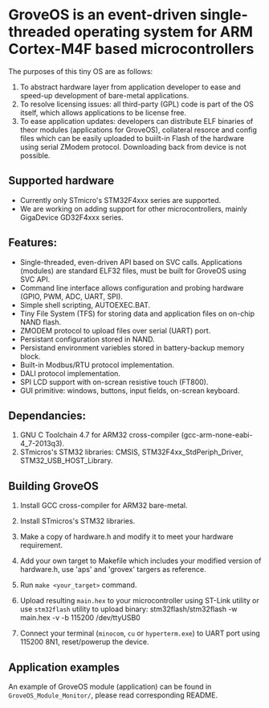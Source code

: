 # GroveOS is an event-driven single-threaded operating system for ARM Cortex-M4F based microcontrollers

The purposes of this tiny OS are as follows:

1. To abstract hardware layer from application developer to ease and speed-up development of bare-metal applications.
2. To resolve licensing issues: all third-party (GPL) code is part of the OS itself, which allows applications to be license free.
3. To ease application updates: developers can distribute ELF binaries of theor modules (applications for GroveOS), collateral resorce and config files which can be easily uploaded to buiilt-in Flash of the hardware using serial ZModem protocol. Downloading back from device is not possible.

## Supported hardware

* Currently only STmicro's STM32F4xxx series are supported.
* We are working on adding support for other microcontrollers, mainly GigaDevice GD32F4xxx series.

## Features:

* Single-threaded, even-driven API based on SVC calls. Applications (modules) are standard ELF32 files, must be built for GroveOS using SVC API.
* Command line interface allows configuration and probing hardware (GPIO, PWM, ADC, UART, SPI).
* Simple shell scripting, AUTOEXEC.BAT.
* Tiny File System (TFS) for storing data and application files on on-chip NAND flash.
* ZMODEM protocol to upload files over serial (UART) port.
* Persistant configuration stored in NAND.
* Persistand environment variebles stored in battery-backup memory block.
* Built-in Modbus/RTU protocol implementation.
* DALI protocol implementation.
* SPI LCD support with on-screan resistive touch (FT800).
* GUI primitive: windows, buttons, input fields, on-screan keyboard.


## Dependancies:

1. GNU C Toolchain 4.7 for ARM32 cross-compiler (gcc-arm-none-eabi-4_7-2013q3).
2. STmicros's STM32 libraries: CMSIS, STM32F4xx_StdPeriph_Driver, STM32_USB_HOST_Library.
 

## Building GroveOS

1. Install GCC cross-compiler for ARM32 bare-metal.

2. Install STmicros's STM32 libraries.

3. Make a copy of hardware.h and modify it to meet your hardware requirement.

4. Add your own target to Makefile which includes your modified version of hardware.h, use 'aps' and 'grovex' targers as reference.

5. Run ```make <your_target>``` command.

6. Upload resulting ```main.hex``` to your microcontroller using ST-Link utility or use ```stm32flash``` utility to upload binary: 
stm32flash/stm32flash -w main.hex -v -b 115200 /dev/ttyUSB0

7. Connect your terminal (```minocom```, ```cu``` or ```hyperterm.exe```) to UART port using 115200 8N1, reset/powerup the device.


## Application examples

An example of GroveOS module (application) can be found in ```GroveOS_Module_Monitor/```, please read corresponding README.

